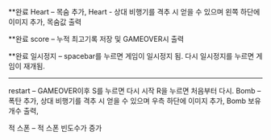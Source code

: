 **완료 Heart –  목숨 추가, Heart - 상대 비행기를 격추 시 얻을 수 있으며 왼쪽 하단에 이미지 추가, 목숨값 출력

**완료 score – 누적 최고기록 저장 및 GAMEOVER시 출력

**완료 일시정지 – spacebar를 누르면 게임이 일시정지 됨. 다시 일시정지를 누르면 게임이 재개됨.



--------------------------------------------------------------------------------------
restart – GAMEOVER이후 S를 누르면 다시 시작 R을 누르면 처음부터 다시.
Bomb – 폭탄 추가, 상대 비행기를 격추 시 얻을 수 있으며 우측 하단에 이미지 추가, Bomb 보유 개수 출력, 

적 스폰 – 적 스폰 빈도수가 증가
